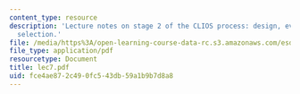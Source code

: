 ```yaml
---
content_type: resource
description: 'Lecture notes on stage 2 of the CLIOS process: design, evaluation, and
  selection.'
file: /media/https%3A/open-learning-course-data-rc.s3.amazonaws.com/esd-04j-frameworks-and-models-in-engineering-systems-engineering-system-design-spring-2007/fce4ae872c490fc543db59a1b9b7d8a8_lec7.pdf
file_type: application/pdf
resourcetype: Document
title: lec7.pdf
uid: fce4ae87-2c49-0fc5-43db-59a1b9b7d8a8
---
```

